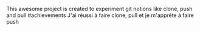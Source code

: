 This awesome project is created to experiment git notions like clone, push and pull
#achievements
J'ai réussi à faire clone, pull et je m'apprête à faire push
